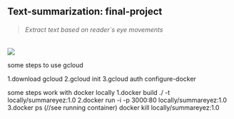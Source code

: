 ## Text-summarization: final-project

>  ###### Extract text based on reader`s eye movements 

![](https://i.ibb.co/kJrqX37/Summar-Eyez-Logo.png)

some steps to use gcloud

1.download gcloud
2.gcloud init
3.gcloud auth configure-docker 

some steps work with docker locally
1.docker build ./ -t locally/summareyez:1.0
2.docker run -i -p 3000:80 locally/summareyez:1.0 
3.docker ps (//see running container)
docker kill locally/summareyez:1.0